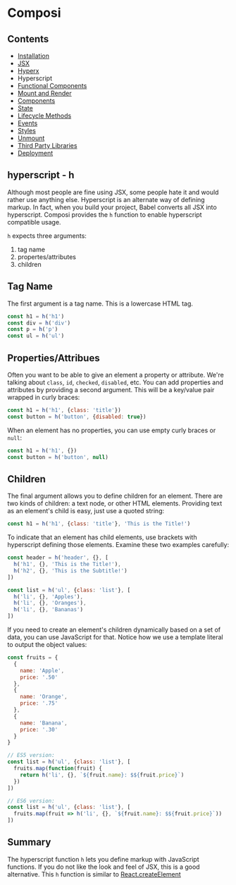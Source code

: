 Composi
=======

Contents
--------
- [Installation](../README.md)
- [JSX](./jsx.md)
- [Hyperx](./hyperx.md)
- Hyperscript
- [Functional Components](./functional-components.md)
- [Mount and Render](./render.md)
- [Components](./components.md)
- [State](./state.md)
- [Lifecycle Methods](./lifecycle.md)
- [Events](./events.md)
- [Styles](./styles.md)
- [Unmount](./unmount.md)
- [Third Party Libraries](./third-party.md)
- [Deployment](./deployment.md)

hyperscript - h
---------------

Although most people are fine using JSX, some people hate it and would rather use anything else. Hyperscript is an alternate way of defining markup. In fact, when you build your project, Babel converts all JSX into hyperscript. Composi provides the `h` function to enable hyperscript compatible usage.

`h` expects three arguments:

1. tag name
2. propertes/attributes
3. children

Tag Name
--------

The first argument is a tag name. This is a lowercase HTML tag.
```javascript
const h1 = h('h1')
const div = h('div')
const p = h('p')
const ul = h('ul')
````

Properties/Attribues
--------------------

Often you want to be able to give an element a property or attribute. We're talking about `class`, `id`, `checked`, `disabled`, etc. You can add properties and attributes by providing a second argument. This will be a key/value pair wrapped in curly braces:

```javascript
const h1 = h('h1', {class: 'title'})
const button = h('button', {disabled: true})
```

When an element has no properties, you can use empty curly braces or `null`:

```javascript
const h1 = h('h1', {})
const button = h('button', null)
```

Children
--------

The final argument allows you to define children for an element. There are two kinds of children: a text node, or other HTML elements. Providing text as an element's child is easy, just use a quoted string:

```javascript
const h1 = h('h1', {class: 'title'}, 'This is the Title!')
```

To indicate that an element has child elements, use brackets with hyperscript defining those elements. Examine these two examples carefully:

```javascript
const header = h('header', {}, [
  h('h1', {}, 'This is the Title!'),
  h('h2', {}, 'This is the Subtitle!')
])

const list = h('ul', {class: 'list'}, [
  h('li', {}, 'Apples'),
  h('li', {}, 'Oranges'),
  h('li', {}, 'Bananas')
])
```

If you need to create an element's children dynamically based on a set of data, you can use JavaScript for that. Notice how we use a template literal to output the object values:

```javascript
const fruits = {
  {
    name: 'Apple',
    price: '.50'
  },
  {
    name: 'Orange',
    price: '.75'
  },
  {
    name: 'Banana',
    price: '.30'
  }
}

// ES5 version:
const list = h('ul', {class: 'list'}, [
  fruits.map(function(fruit) {
    return h('li', {}, `${fruit.name}: $${fruit.price}`)
  })
])

// ES6 version:
const list = h('ul', {class: 'list'}, [
  fruits.map(fruit => h('li', {}, `${fruit.name}: $${fruit.price}`))
])
```

Summary
-------

The hyperscript function `h` lets you define markup with JavaScript functions. If you do not like the look and feel of JSX, this is a good alternative. This `h` function is similar to [React.createElement](https://facebook.github.io/react/docs/react-api.html#createelement)